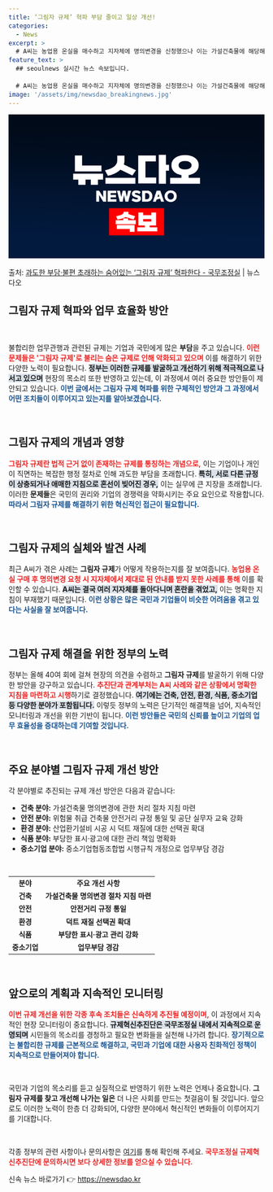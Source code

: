 ```yaml
---
title: ‘그림자 규제’ 혁파 부담 줄이고 일상 개선!
categories:
  - News
excerpt: >
  # A씨는 농업용 온실을 매수하고 지자체에 명의변경을 신청했으나 이는 가설건축물에 해당해 명의변경 절차가 없…
feature_text: >
  ## seoulnews 실시간 뉴스 속보입니다.

  # A씨는 농업용 온실을 매수하고 지자체에 명의변경을 신청했으나 이는 가설건축물에 해당해 명의변경 절차가 없…
image: '/assets/img/newsdao_breakingnews.jpg'
---
```


![뉴스다오 속보](/assets/img/newsdao_breakingnews.jpg)

<p>출처: <a href="https://newsdao.kr/2450" rel="dofollow">과도한 부담·불편 초래하는 숨어있는 ‘그림자 규제’ 혁파한다 - 국무조정실</a> | 뉴스다오</p>

<h2 data-ke-size="size26">그림자 규제 혁파와 업무 효율화 방안</h2>

<p data-ke-size="size16">&nbsp;</p>

불합리한 업무관행과 관련된 규제는 기업과 국민에게 많은 <b>부담</b>을 주고 있습니다. <b><span style="color: #ee2323;">이런 문제들은 '그림자 규제'로 불리는 숨은 규제로 인해 악화되고 있으며</span></b> 이를 해결하기 위한 다양한 노력이 필요합니다. <b><span style="background-color: #21538527;">정부는 이러한 규제를 발굴하고 개선하기 위해 적극적으로 나서고 있으며</span></b> 현장의 목소리 또한 반영하고 있는데, 이 과정에서 여러 중요한 방안들이 제안되고 있습니다. <b><span style="color: #1a5490;">이번 글에서는 그림자 규제 혁파를 위한 구체적인 방안과 그 과정에서 어떤 조치들이 이루어지고 있는지를 알아보겠습니다.</span></b>

<p data-ke-size="size16">&nbsp;</p>

<h2 data-ke-size="size26">그림자 규제의 개념과 영향</h2>

<b><span style="color: #ee2323;">그림자 규제란 법적 근거 없이 존재하는 규제를 통칭하는 개념으로,</span></b> 이는 기업이나 개인이 직면하는 복잡한 행정 절차로 인해 과도한 부담을 초래합니다. <b><span style="background-color: #21538527;">특히, 서로 다른 규정이 상충되거나 애매한 지침으로 혼선이 빚어진 경우,</span></b> 이는 실무에 큰 지장을 초래합니다. 이러한 <b>문제들</b>은 국민의 권리와 기업의 경쟁력을 약화시키는 주요 요인으로 작용합니다. <b><span style="color: #1a5490;">따라서 그림자 규제를 해결하기 위한 혁신적인 접근이 필요합니다.</span></b>

<p data-ke-size="size16">&nbsp;</p>

<h2 data-ke-size="size26">그림자 규제의 실체와 발견 사례</h2>

최근 A씨가 겪은 사례는 <b>그림자 규제</b>가 어떻게 작용하는지를 잘 보여줍니다. <b><span style="color: #ee2323;">농업용 온실 구매 후 명의변경 요청 시 지자체에서 제대로 된 안내를 받지 못한 사례를 통해</span></b> 이를 확인할 수 있습니다. <b><span style="background-color: #21538527;">A씨는 결국 여러 지자체를 돌아다니며 혼란을 겪었고,</span></b> 이는 명확한 지침이 부재했기 때문입니다. <b><span style="color: #1a5490;">이런 상황은 많은 국민과 기업들이 비슷한 어려움을 겪고 있다는 사실을 잘 보여줍니다.</span></b>

<p data-ke-size="size16">&nbsp;</p>

<h2 data-ke-size="size26">그림자 규제 해결을 위한 정부의 노력</h2>

정부는 올해 40여 회에 걸쳐 현장의 의견을 수렴하고 <b>그림자 규제</b>를 발굴하기 위해 다양한 방안을 강구하고 있습니다. <b><span style="color: #ee2323;">추진단과 관계부처는 A씨 사례와 같은 상황에서 명확한 지침을 마련하고 시행</span></b>하기로 결정했습니다. <b><span style="background-color: #21538527;">여기에는 건축, 안전, 환경, 식품, 중소기업 등 다양한 분야가 포함됩니다.</span></b> 이렇듯 정부의 노력은 단기적인 해결책을 넘어, 지속적인 모니터링과 개선을 위한 기반이 됩니다. <b><span style="color: #1a5490;">이런 방안들은 국민의 신뢰를 높이고 기업의 업무 효율성을 증대하는데 기여할 것입니다.</span></b>

<p data-ke-size="size16">&nbsp;</p>

<h2 data-ke-size="size26">주요 분야별 그림자 규제 개선 방안</h2>

각 분야별로 추진되는 규제 개선 방안은 다음과 같습니다:

<ul>
  <li><b>건축 분야:</b> 가설건축물 명의변경에 관한 처리 절차 지침 마련</li>
  <li><b>안전 분야:</b> 위험물 취급 건축물 안전거리 규정 통일 및 공단 실무자 교육 강화</li>
  <li><b>환경 분야:</b> 산업환기설비 시공 시 덕트 재질에 대한 선택권 확대</li>
  <li><b>식품 분야:</b> 부당한 표시·광고에 대한 관리 책임 명확화</li>
  <li><b>중소기업 분야:</b> 중소기업협동조합법 시행규칙 개정으로 업무부담 경감</li>
</ul>

<p data-ke-size="size16">&nbsp;</p>

<table style="width:100%;">
    <tr>
        <td style="text-align: center; height: 17px;"><b>분야</b></td>
        <td style="text-align: center; height: 17px;"><b>주요 개선 사항</b></td>
    </tr>
    <tr>
        <td style="text-align: center; height: 17px;"><b>건축</b></td>
        <td style="text-align: center; height: 17px;"><b>가설건축물 명의변경 절차 지침 마련</b></td>
    </tr>
    <tr>
        <td style="text-align: center; height: 17px;"><b>안전</b></td>
        <td style="text-align: center; height: 17px;"><b>안전거리 규정 통일</b></td>
    </tr>
    <tr>
        <td style="text-align: center; height: 17px;"><b>환경</b></td>
        <td style="text-align: center; height: 17px;"><b>덕트 재질 선택권 확대</b></td>
    </tr>
    <tr>
        <td style="text-align: center; height: 17px;"><b>식품</b></td>
        <td style="text-align: center; height: 17px;"><b>부당한 표시·광고 관리 강화</b></td>
    </tr>
    <tr>
        <td style="text-align: center; height: 17px;"><b>중소기업</b></td>
        <td style="text-align: center; height: 17px;"><b>업무부담 경감</b></td>
    </tr>
</table>

<p data-ke-size="size16">&nbsp;</p>

<h2 data-ke-size="size26">앞으로의 계획과 지속적인 모니터링</h2>

<b><span style="color: #ee2323;">이번 규제 개선을 위한 각종 후속 조치들은 신속하게 추진될 예정이며,</span></b> 이 과정에서 지속적인 현장 모니터링이 중요합니다. <b><span style="background-color: #21538527;">규제혁신추진단은 국무조정실 내에서 지속적으로 운영되며</span></b> 시민들의 목소리를 경청하고 필요한 변화들을 실천해 나가려 합니다. <b><span style="color: #1a5490;">장기적으로는 불합리한 규제를 근본적으로 해결하고, 국민과 기업에 대한 사용자 친화적인 정책이 지속적으로 만들어져야 합니다.</span></b>

<p data-ke-size="size16">&nbsp;</p>

국민과 기업의 목소리를 듣고 실질적으로 반영하기 위한 노력은 언제나 중요합니다. <b>그림자 규제를 찾고 개선해 나가는 일은</b> 더 나은 사회를 만드는 첫걸음이 될 것입니다. 앞으로도 이러한 노력이 한층 더 강화되어, 다양한 분야에서 혁신적인 변화들이 이루어지기를 기대합니다. 

<p data-ke-size="size16">&nbsp;</p>

각종 정부의 관련 사항이나 문의사항은 <a href="https://foryou.better.go.kr">여기</a>를 통해 확인해 주세요. <b><span style="color: #ee2323;">국무조정실 규제혁신추진단에 문의하시면 보다 상세한 정보를 얻으실 수 있습니다.</span></b> 

신속 뉴스 바로가기 👉 <a href="https://newsdao.kr" rel="dofollow">https://newsdao.kr</a>


